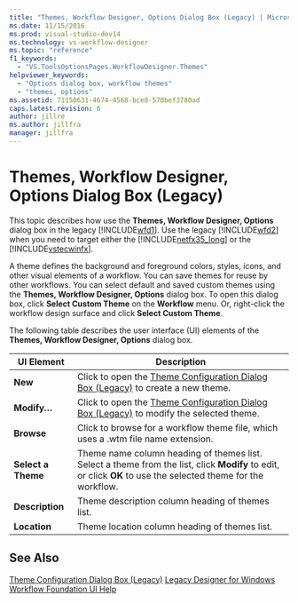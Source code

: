```yaml
---
title: "Themes, Workflow Designer, Options Dialog Box (Legacy) | Microsoft Docs"
ms.date: 11/15/2016
ms.prod: visual-studio-dev14
ms.technology: vs-workflow-designer
ms.topic: "reference"
f1_keywords:
  - "VS.ToolsOptionsPages.WorkflowDesigner.Themes"
helpviewer_keywords:
  - "Options dialog box, workflow themes"
  - "themes, options"
ms.assetid: 71150631-4674-4568-bce8-570bef3780ad
caps.latest.revision: 6
author: jillre
ms.author: jillfra
manager: jillfra
---
```

# Themes, Workflow Designer, Options Dialog Box (Legacy)
This topic describes how use the **Themes, Workflow Designer, Options** dialog box in the legacy [!INCLUDE[wfd1](../includes/wfd1-md.md)]. Use the legacy [!INCLUDE[wfd2](../includes/wfd2-md.md)] when you need to target either the [!INCLUDE[netfx35_long](../includes/netfx35-long-md.md)] or the [!INCLUDE[vstecwinfx](../includes/vstecwinfx-md.md)].

 A theme defines the background and foreground colors, styles, icons, and other visual elements of a workflow. You can save themes for reuse by other workflows. You can select default and saved custom themes using the **Themes, Workflow Designer, Options** dialog box. To open this dialog box, click **Select Custom Theme** on the **Workflow** menu. Or, right-click the workflow design surface and click **Select Custom Theme**.

 The following table describes the user interface (UI) elements of the **Themes, Workflow Designer, Options** dialog box.

|UI Element|Description|
|----------------|-----------------|
|**New**|Click to open the [Theme Configuration Dialog Box (Legacy)](../workflow-designer/theme-configuration-dialog-box-legacy.md) to create a new theme.|
|**Modify…**|Click to open the [Theme Configuration Dialog Box (Legacy)](../workflow-designer/theme-configuration-dialog-box-legacy.md) to modify the selected theme.|
|**Browse**|Click to browse for a workflow theme file, which uses a .wtm file name extension.|
|**Select a Theme**|Theme name column heading of themes list. Select a theme from the list, click **Modify** to edit, or click **OK** to use the selected theme for the workflow.|
|**Description**|Theme description column heading of themes list.|
|**Location**|Theme location column heading of themes list.|

## See Also
 [Theme Configuration Dialog Box (Legacy)](../workflow-designer/theme-configuration-dialog-box-legacy.md)
 [Legacy Designer for Windows Workflow Foundation UI Help](../workflow-designer/legacy-designer-for-windows-workflow-foundation-ui-help.md)